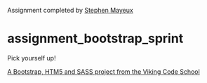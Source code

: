 Assignment completed by [Stephen Mayeux](http://stephenmayeux.com)

assignment_bootstrap_sprint
===========================

Pick yourself up!

[A Bootstrap, HTM5 and SASS project from the Viking Code School](http://www.vikingcodeschool.com)
